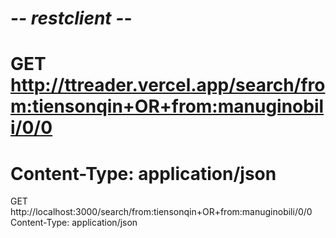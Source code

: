 # -*- restclient -*-


# GET http://ttreader.vercel.app/search/from:tiensonqin+OR+from:manuginobili/0/0
# Content-Type: application/json

GET http://localhost:3000/search/from:tiensonqin+OR+from:manuginobili/0/0
Content-Type: application/json
